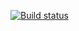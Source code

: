 [![Build status](https://ci.appveyor.com/api/projects/status/qnjd0ugeqwedjfln/branch/main?svg=true)](https://ci.appveyor.com/project/SergeStepanov/ajs-4-2/branch/main)